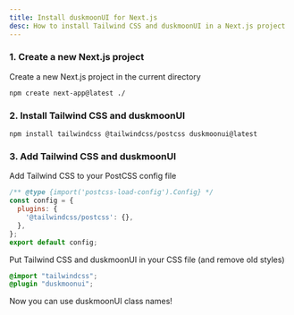 ```yaml
---
title: Install duskmoonUI for Next.js
desc: How to install Tailwind CSS and duskmoonUI in a Next.js project
---
```


<script>
  import Translate from "$components/Translate.svelte"
</script>

### 1. Create a new Next.js project

Create a new Next.js project in the current directory

```sh:Terminal
npm create next-app@latest ./
```

### 2. Install Tailwind CSS and duskmoonUI

```sh:Terminal
npm install tailwindcss @tailwindcss/postcss duskmoonui@latest
```

### 3. Add Tailwind CSS and duskmoonUI

Add Tailwind CSS to your PostCSS config file

```js:postcss.config.mjs
/** @type {import('postcss-load-config').Config} */
const config = {
  plugins: {
    '@tailwindcss/postcss': {},
  },
};
export default config;
```

Put Tailwind CSS and duskmoonUI in your CSS file (and remove old styles)
  
```postcss:app/globals.css
@import "tailwindcss";
@plugin "duskmoonui";
```

Now you can use duskmoonUI class names!
